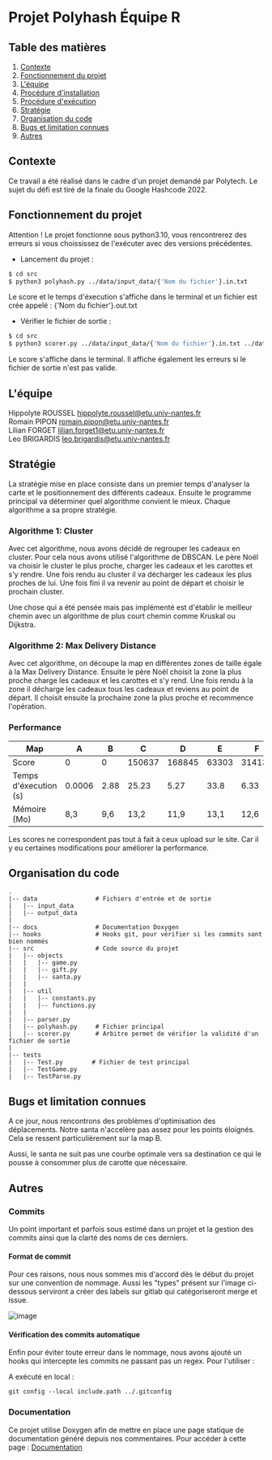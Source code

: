 # Projet Polyhash Équipe R

## Table des matières

1. [Contexte](#contexte)
2. [Fonctionnement du projet](#fonctionnement-du-projet)
3. [L'équipe](#léquipe)
4. [Procédure d'installation](#procédure-dinstallation)
5. [Procédure d'exécution](#procédure-dexécution)
6. [Stratégie](#stratégie)
7. [Organisation du code](#organisation-du-code)
8. [Bugs et limitation connues](#bugs-et-limitation-connues)
9. [Autres](#autres)

## Contexte

Ce travail a été réalisé dans le cadre d'un projet demandé par Polytech. Le sujet du défi est tiré de la finale du Google Hashcode 2022.

## Fonctionnement du projet

Attention ! Le projet fonctionne sous python3.10, vous rencontrerez des erreurs si vous choississez de l'exécuter avec des versions précédentes.

- Lancement du projet :

```bash
$ cd src
$ python3 polyhash.py ../data/input_data/{'Nom du fichier'}.in.txt
```

Le score et le temps d'éxecution s'affiche dans le terminal et un fichier est crée appelé : {'Nom du fichier'}.out.txt

- Vérifier le fichier de sortie :

```bash
$ cd src
$ python3 scorer.py ../data/input_data/{'Nom du fichier'}.in.txt ../data/output_data/{'Nom du fichier'}.out.txt
```
Le score s'affiche dans le terminal. Il affiche également les erreurs si le fichier de sortie n'est pas valide.

## L'équipe

Hippolyte ROUSSEL hippolyte.roussel@etu.univ-nantes.fr  
Romain PIPON romain.pipon@etu.univ-nantes.fr  
Lilian FORGET lilian.forget1@etu.univ-nantes.fr  
Leo BRIGARDIS leo.brigardis@etu.univ-nantes.fr

## Stratégie

La stratégie mise en place consiste dans un premier temps d'analyser la carte et le positionnement des différents cadeaux. Ensuite le programme principal va déterminer quel algorithme convient le mieux. Chaque algorithme a sa propre stratégie.

### Algorithme 1: Cluster
Avec cet algorithme, nous avons décidé de regrouper les cadeaux en cluster. Pour cela nous avons utilisé l'algorithme de DBSCAN. Le père Noël va choisir le cluster le plus proche, charger les cadeaux et les carottes et s'y rendre. Une fois rendu au cluster il va décharger les cadeaux les plus proches de lui. Une fois fini il va revenir au point de départ et choisir le prochain cluster.

Une chose qui a été pensée mais pas implémenté est d'établir le meilleur chemin avec un algorithme de plus court chemin comme Kruskal ou Dijkstra.

### Algorithme 2: Max Delivery Distance

Avec cet algorithme, on découpe la map en différentes zones de taille égale à la Max Delivery Distance. Ensuite le père Noël choisit la zone la plus proche charge les cadeaux et les carottes et s'y rend. Une fois rendu à la zone il décharge les cadeaux tous les cadeaux et reviens au point de départ. Il choisit ensuite la prochaine zone la plus proche et recommence l'opération.

### Performance

| Map                   | A      | B     | C       | D       | E      | F       |
|-----------------------|--------|-------|---------|---------|--------|---------|
| Score                 | 0      |  0    | 150637  | 168845  | 63303  | 314131  |
| Temps d'éxecution (s) | 0.0006 |  2.88 |  25.23  |  5.27   | 33.8   |  6.33   |
| Mémoire (Mo)          | 8,3    |  9,6  |  13,2   |  11,9   | 13,1   |  12,6   |

Les scores ne correspondent pas tout à fait à ceux upload sur le site. Car il y eu certaines modifications pour améliorer la performance. 



## Organisation du code
```
.
|-- data                # Fichiers d'entrée et de sortie
|   |-- input_data 
|   |-- output_data
|   
|-- docs                # Documentation Doxygen
|-- hooks               # Hooks git, pour vérifier si les commits sont bien nommés
|-- src                 # Code source du projet
|   |-- objects
|   |   |-- game.py  
|   |   |-- gift.py
|   |   |-- santa.py
|   |
|   |-- util
|   |   |-- constants.py
|   |   |-- functions.py
|   |
|   |-- parser.py
|   |-- polyhash.py     # Fichier principal
|   |-- scorer.py       # Arbitre permet de vérifier la validité d'un fichier de sortie
| 
|-- tests
|   |-- Test.py        # Fichier de test principal 
|   |-- TestGame.py 
|   |-- TestParse.py
```


## Bugs et limitation connues

A ce jour, nous rencontrons des problèmes d'optimisation des déplacements. Notre santa n'accelère pas assez pour les points éloignés. Cela se ressent particulièrement sur la map B.

Aussi, le santa ne suit pas une courbe optimale vers sa destination ce qui le pousse à consommer plus de carotte que nécessaire.

## Autres

### Commits

Un point important et parfois sous estimé dans un projet et la gestion des commits ainsi que la clarté des noms de ces derniers.

#### Format de commit

Pour ces raisons, nous nous sommes mis d'accord dès le début du projet sur une convention de nommage. Aussi les "types" présent sur l'image ci-dessous serviront a créer des labels sur gitlab qui catégoriseront merge et issue.

![image](https://cdn.discordapp.com/attachments/765491179444764712/1039222782275375204/unknown.png)

#### Vérification des commits automatique

Enfin pour éviter toute erreur dans le nommage, nous avons ajouté un hooks qui intercepte les commits ne passant pas un regex. Pour l'utiliser :

A exécuté en local :
```
git config --local include.path ../.gitconfig
```

### Documentation

Ce projet utilise Doxygen afin de mettre en place une page statique de documentation généré depuis nos commentaires. Pour accéder à cette page : [Documentation](https://e203561m.univ-nantes.io/polyhash2022)